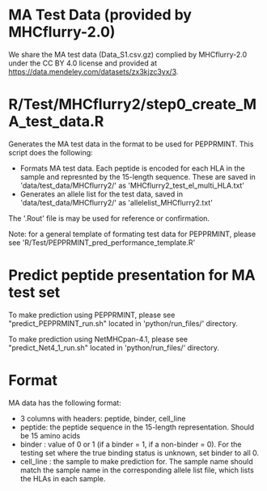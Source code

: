 # MA Test Data (provided by MHCflurry-2.0)

We share the MA test data (Data_S1.csv.gz) complied by MHCflurry-2.0 under the CC BY 4.0 license and provided at https://data.mendeley.com/datasets/zx3kjzc3yx/3. 

# R/Test/MHCflurry2/step0_create_MA_test_data.R
Generates the MA test data in the format to be used for PEPPRMINT. This script does the following: 
- Formats MA test data. Each peptide is encoded for each HLA in the sample and represnted by the 15-length sequence. These are saved in 'data/test_data/MHCflurry2/' as 'MHCflurry2_test_el_multi_HLA.txt'
- Generates an allele list for the test data, saved in 'data/test_data/MHCflurry2/' as 'allelelist_MHCflurry2.txt'

The '.Rout' file is may be used for reference or confirmation. 

Note: for a general template of formating test data for PEPPRMINT, please see 'R/Test/PEPPRMINT_pred_performance_template.R'

# Predict peptide presentation for MA test set 
To make prediction using PEPPRMINT, please see "predict_PEPPRMINT_run.sh" located in 'python/run_files/' directory. 

To make prediction using NetMHCpan-4.1, please see "predict_Net4_1_run.sh" located in 'python/run_files/' directory. 

# Format 
MA data has the following format: 
- 3 columns with headers: peptide, binder, cell_line 
- peptide: the peptide sequence in the 15-length representation. Should be 15 amino acids
- binder : value of 0 or 1 (if a binder = 1, if a non-binder = 0). For the testing set where the true binding status is unknown, set binder to all 0. 
- cell_line : the sample to make prediction for. The sample name should match the sample name in the corresponding allele list file, which lists the HLAs in each sample. 


  
